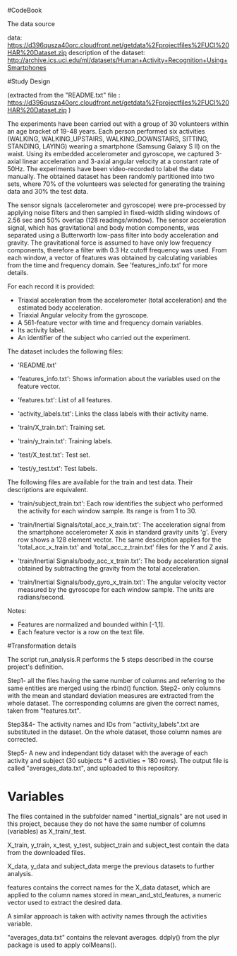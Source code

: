 

#CodeBook

The data source

data: https://d396qusza40orc.cloudfront.net/getdata%2Fprojectfiles%2FUCI%20HAR%20Dataset.zip
description of the dataset: http://archive.ics.uci.edu/ml/datasets/Human+Activity+Recognition+Using+Smartphones

#Study Design 

(extracted from the "README.txt" file  : https://d396qusza40orc.cloudfront.net/getdata%2Fprojectfiles%2FUCI%20HAR%20Dataset.zip )

The experiments have been carried out with a group of 30 volunteers within an age bracket of 19-48 years. Each person performed six activities (WALKING, WALKING_UPSTAIRS, WALKING_DOWNSTAIRS, SITTING, STANDING, LAYING) wearing a smartphone (Samsung Galaxy S II) on the waist. Using its embedded accelerometer and gyroscope, we captured 3-axial linear acceleration and 3-axial angular velocity at a constant rate of 50Hz. The experiments have been video-recorded to label the data manually. The obtained dataset has been randomly partitioned into two sets, where 70% of the volunteers was selected for generating the training data and 30% the test data. 

The sensor signals (accelerometer and gyroscope) were pre-processed by applying noise filters and then sampled in fixed-width sliding windows of 2.56 sec and 50% overlap (128 readings/window). The sensor acceleration signal, which has gravitational and body motion components, was separated using a Butterworth low-pass filter into body acceleration and gravity. The gravitational force is assumed to have only low frequency components, therefore a filter with 0.3 Hz cutoff frequency was used. From each window, a vector of features was obtained by calculating variables from the time and frequency domain. See 'features_info.txt' for more details. 

For each record it is provided:

- Triaxial acceleration from the accelerometer (total acceleration) and the estimated body acceleration.
- Triaxial Angular velocity from the gyroscope. 
- A 561-feature vector with time and frequency domain variables. 
- Its activity label. 
- An identifier of the subject who carried out the experiment.

The dataset includes the following files:

- 'README.txt'

- 'features_info.txt': Shows information about the variables used on the feature vector.

- 'features.txt': List of all features.

- 'activity_labels.txt': Links the class labels with their activity name.

- 'train/X_train.txt': Training set.

- 'train/y_train.txt': Training labels.

- 'test/X_test.txt': Test set.

- 'test/y_test.txt': Test labels.

The following files are available for the train and test data. Their descriptions are equivalent. 

- 'train/subject_train.txt': Each row identifies the subject who performed the activity for each window sample. Its range is from 1 to 30. 

- 'train/Inertial Signals/total_acc_x_train.txt': The acceleration signal from the smartphone accelerometer X axis in standard gravity units 'g'. Every row shows a 128 element vector. The same description applies for the 'total_acc_x_train.txt' and 'total_acc_z_train.txt' files for the Y and Z axis. 

- 'train/Inertial Signals/body_acc_x_train.txt': The body acceleration signal obtained by subtracting the gravity from the total acceleration. 

- 'train/Inertial Signals/body_gyro_x_train.txt': The angular velocity vector measured by the gyroscope for each window sample. The units are radians/second. 

Notes: 

- Features are normalized and bounded within [-1,1].
- Each feature vector is a row on the text file.

#Transformation details

The script run_analysis.R performs the 5 steps described in the course project's definition.

Step1- all the files having the same number of columns and referring to the same entities are merged using the rbind() function. 
Step2- only columns with the mean and standard deviation measures are extracted from the whole dataset. The corresponding columns are given the correct names, taken from "features.txt".

Step3&4- The activity names and IDs from "activity_labels".txt are substituted in the dataset. On the whole dataset, those column names are corrected.

Step5- A new and independant tidy dataset with the average of each activity and subject (30 subjects * 6 activities = 180 rows). The output file is called "averages_data.txt", and uploaded to this repository.

# Variables

The files contained in the subfolder named "inertial_signals" are not used in this project, because they do not have the same number of columns (variables) as X_train/_test. 

X_train, y_train, x_test, y_test, subject_train and subject_test contain the data from the downloaded files.

X_data, y_data and subject_data merge the previous datasets to further analysis.

features contains the correct names for the X_data dataset, which are applied to the column names stored in mean_and_std_features, a numeric vector used to extract the desired data.

A similar approach is taken with activity names through the activities variable.

"averages_data.txt" contains the relevant averages. ddply() from the plyr package is used to apply colMeans().

